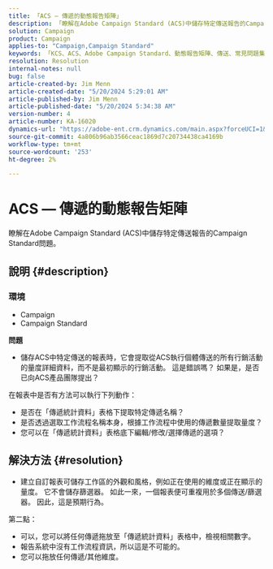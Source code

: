 ```yaml
---
title: 「ACS — 傳遞的動態報告矩陣」
description: 「瞭解在Adobe Campaign Standard (ACS)中儲存特定傳送報告的Campaign Standard問題。」
solution: Campaign
product: Campaign
applies-to: "Campaign,Campaign Standard"
keywords: 「KCS、ACS、Adobe Campaign Standard、動態報告矩陣、傳送、常見問題集」
resolution: Resolution
internal-notes: null
bug: false
article-created-by: Jim Menn
article-created-date: "5/20/2024 5:29:01 AM"
article-published-by: Jim Menn
article-published-date: "5/20/2024 5:34:38 AM"
version-number: 4
article-number: KA-16020
dynamics-url: "https://adobe-ent.crm.dynamics.com/main.aspx?forceUCI=1&pagetype=entityrecord&etn=knowledgearticle&id=873affd7-6916-ef11-9f8a-6045bd006268"
source-git-commit: 4a806b96ab3566ceac1869d7c20734438ca4169b
workflow-type: tm+mt
source-wordcount: '253'
ht-degree: 2%

---
```


# ACS — 傳遞的動態報告矩陣


瞭解在Adobe Campaign Standard (ACS)中儲存特定傳送報告的Campaign Standard問題。

## 說明 {#description}


### <b>環境</b>

- Campaign
- Campaign Standard




<b>問題</b>

- 儲存ACS中特定傳送的報表時，它會提取從ACS執行個體傳送的所有行銷活動的量度詳細資料，而不是最初顯示的行銷活動。 這是錯誤嗎？ 如果是，是否已向ACS產品團隊提出？


在報表中是否有方法可以執行下列動作：

- 是否在「傳遞統計資料」表格下提取特定傳遞名稱？
- 是否透過選取工作流程名稱本身，根據工作流程中使用的傳遞數量提取量度？
- 您可以在「傳遞統計資料」表格底下編輯/修改/選擇傳遞的選項？





## 解決方法 {#resolution}


- 建立自訂報表可儲存工作區的外觀和風格，例如正在使用的維度或正在顯示的量度。 它不會儲存篩選器。 如此一來，一個報表便可重複用於多個傳送/篩選器。 因此，這是預期行為。


第二點：



- 可以，您可以將任何傳遞拖放至「傳遞統計資料」表格中，檢視相關數字。
- 報告系統中沒有工作流程資訊，所以這是不可能的。
- 您可以拖放任何傳遞/其他維度。

